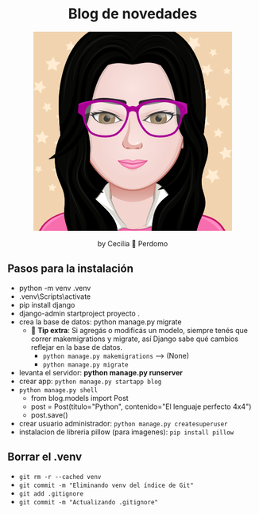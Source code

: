 <h1 align="center">
Blog de novedades
</h1>

<p align="center">
    <img src="myAvatar.png">
</p>

<p align="center">
    by Cecilia 💛 Perdomo
</p>

## Pasos para la instalación
- python -m venv .venv
- .venv\Scripts\activate
- pip install django
- django-admin startproject proyecto .
- crea la base de datos: python manage.py migrate
    - 🧠 **Tip extra**: Si agregás o modificás un modelo, siempre tenés que correr makemigrations y migrate, así Django sabe qué cambios reflejar en la base de datos.
        - `python manage.py makemigrations` --> (None)
        - `python manage.py migrate`
- levanta el servidor: **python manage.py runserver**
- crear app: `python manage.py startapp blog`
- `python manage.py shell`
    - from blog.models import Post
    - post = Post(titulo="Python", contenido="El lenguaje perfecto 4x4")
    - post.save()
- crear usuario administrador: `python manage.py createsuperuser`
- instalacion de libreria pillow (para imagenes): `pip install pillow`

## Borrar el .venv
- `git rm -r --cached venv`
- `git commit -m "Eliminando venv del índice de Git"`
- `git add .gitignore`
- `git commit -m "Actualizando .gitignore"`